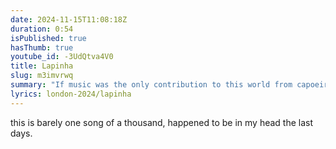 ```yaml
---
date: 2024-11-15T11:08:18Z
duration: 0:54
isPublished: true
hasThumb: true
youtube_id: -3UdQtva4V0
title: Lapinha
slug: m3imvrwq
summary: "If music was the only contribution to this world from capoeira, we'd still be quite rich for it."
lyrics: london-2024/lapinha
---
```

this is barely one song of a thousand, happened to be in my head the last days.
